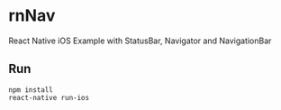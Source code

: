 # rnNav
React Native iOS Example with StatusBar, Navigator and NavigationBar

## Run
```shell
npm install
react-native run-ios
```